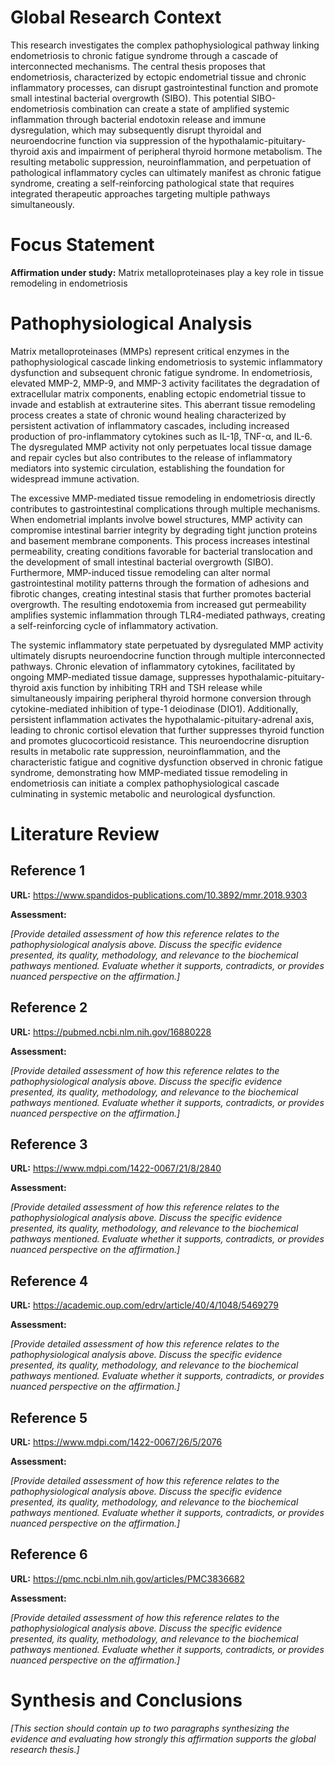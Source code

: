 # Global Research Context

This research investigates the complex pathophysiological pathway linking endometriosis to chronic fatigue syndrome through a cascade of interconnected mechanisms. The central thesis proposes that endometriosis, characterized by ectopic endometrial tissue and chronic inflammatory processes, can disrupt gastrointestinal function and promote small intestinal bacterial overgrowth (SIBO). This potential SIBO-endometriosis combination can create a state of amplified systemic inflammation through bacterial endotoxin release and immune dysregulation, which may subsequently disrupt thyroidal and neuroendocrine function via suppression of the hypothalamic-pituitary-thyroid axis and impairment of peripheral thyroid hormone metabolism. The resulting metabolic suppression, neuroinflammation, and perpetuation of pathological inflammatory cycles can ultimately manifest as chronic fatigue syndrome, creating a self-reinforcing pathological state that requires integrated therapeutic approaches targeting multiple pathways simultaneously.

# Focus Statement

**Affirmation under study:** Matrix metalloproteinases play a key role in tissue remodeling in endometriosis

# Pathophysiological Analysis

Matrix metalloproteinases (MMPs) represent critical enzymes in the pathophysiological cascade linking endometriosis to systemic inflammatory dysfunction and subsequent chronic fatigue syndrome. In endometriosis, elevated MMP-2, MMP-9, and MMP-3 activity facilitates the degradation of extracellular matrix components, enabling ectopic endometrial tissue to invade and establish at extrauterine sites. This aberrant tissue remodeling process creates a state of chronic wound healing characterized by persistent activation of inflammatory cascades, including increased production of pro-inflammatory cytokines such as IL-1β, TNF-α, and IL-6. The dysregulated MMP activity not only perpetuates local tissue damage and repair cycles but also contributes to the release of inflammatory mediators into systemic circulation, establishing the foundation for widespread immune activation.

The excessive MMP-mediated tissue remodeling in endometriosis directly contributes to gastrointestinal complications through multiple mechanisms. When endometrial implants involve bowel structures, MMP activity can compromise intestinal barrier integrity by degrading tight junction proteins and basement membrane components. This process increases intestinal permeability, creating conditions favorable for bacterial translocation and the development of small intestinal bacterial overgrowth (SIBO). Furthermore, MMP-induced tissue remodeling can alter normal gastrointestinal motility patterns through the formation of adhesions and fibrotic changes, creating intestinal stasis that further promotes bacterial overgrowth. The resulting endotoxemia from increased gut permeability amplifies systemic inflammation through TLR4-mediated pathways, creating a self-reinforcing cycle of inflammatory activation.

The systemic inflammatory state perpetuated by dysregulated MMP activity ultimately disrupts neuroendocrine function through multiple interconnected pathways. Chronic elevation of inflammatory cytokines, facilitated by ongoing MMP-mediated tissue damage, suppresses hypothalamic-pituitary-thyroid axis function by inhibiting TRH and TSH release while simultaneously impairing peripheral thyroid hormone conversion through cytokine-mediated inhibition of type-1 deiodinase (DIO1). Additionally, persistent inflammation activates the hypothalamic-pituitary-adrenal axis, leading to chronic cortisol elevation that further suppresses thyroid function and promotes glucocorticoid resistance. This neuroendocrine disruption results in metabolic rate suppression, neuroinflammation, and the characteristic fatigue and cognitive dysfunction observed in chronic fatigue syndrome, demonstrating how MMP-mediated tissue remodeling in endometriosis can initiate a complex pathophysiological cascade culminating in systemic metabolic and neurological dysfunction.

# Literature Review

## Reference 1

**URL:** https://www.spandidos-publications.com/10.3892/mmr.2018.9303

**Assessment:**

*[Provide detailed assessment of how this reference relates to the pathophysiological analysis above. Discuss the specific evidence presented, its quality, methodology, and relevance to the biochemical pathways mentioned. Evaluate whether it supports, contradicts, or provides nuanced perspective on the affirmation.]*

## Reference 2

**URL:** https://pubmed.ncbi.nlm.nih.gov/16880228

**Assessment:**

*[Provide detailed assessment of how this reference relates to the pathophysiological analysis above. Discuss the specific evidence presented, its quality, methodology, and relevance to the biochemical pathways mentioned. Evaluate whether it supports, contradicts, or provides nuanced perspective on the affirmation.]*

## Reference 3

**URL:** https://www.mdpi.com/1422-0067/21/8/2840

**Assessment:**

*[Provide detailed assessment of how this reference relates to the pathophysiological analysis above. Discuss the specific evidence presented, its quality, methodology, and relevance to the biochemical pathways mentioned. Evaluate whether it supports, contradicts, or provides nuanced perspective on the affirmation.]*

## Reference 4

**URL:** https://academic.oup.com/edrv/article/40/4/1048/5469279

**Assessment:**

*[Provide detailed assessment of how this reference relates to the pathophysiological analysis above. Discuss the specific evidence presented, its quality, methodology, and relevance to the biochemical pathways mentioned. Evaluate whether it supports, contradicts, or provides nuanced perspective on the affirmation.]*

## Reference 5

**URL:** https://www.mdpi.com/1422-0067/26/5/2076

**Assessment:**

*[Provide detailed assessment of how this reference relates to the pathophysiological analysis above. Discuss the specific evidence presented, its quality, methodology, and relevance to the biochemical pathways mentioned. Evaluate whether it supports, contradicts, or provides nuanced perspective on the affirmation.]*

## Reference 6

**URL:** https://pmc.ncbi.nlm.nih.gov/articles/PMC3836682

**Assessment:**

*[Provide detailed assessment of how this reference relates to the pathophysiological analysis above. Discuss the specific evidence presented, its quality, methodology, and relevance to the biochemical pathways mentioned. Evaluate whether it supports, contradicts, or provides nuanced perspective on the affirmation.]*

# Synthesis and Conclusions

*[This section should contain up to two paragraphs synthesizing the evidence and evaluating how strongly this affirmation supports the global research thesis.]*

